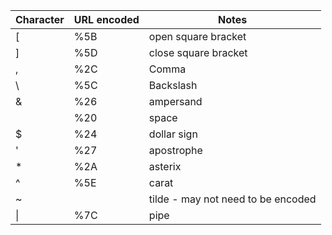 
| Character | URL encoded | Notes                |
| --------- | ----------- | -------------------- |
| [         | %5B         | open square bracket  |
| ]         | %5D         | close square bracket |
| ,         | %2C         | Comma                |
| \         | %5C         | Backslash            |
| &         | %26         | ampersand            |
|           | %20         | space                |
| $         | %24         | dollar sign          |
| '         | %27         | apostrophe           |
| *         | %2A         | asterix              |
| ^         | %5E         | carat                |
| ~         |             | tilde - may not need to be encoded               |
| \|        | %7C         | pipe                 |

